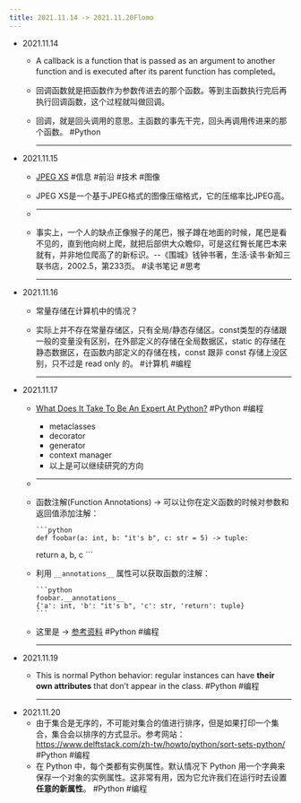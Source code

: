 ```yaml
---
title: 2021.11.14 -> 2021.11.20Flomo
---
```


- 2021.11.14
	- A callback is a function that is passed as an argument to another function and is executed after its parent function has completed。
	- 回调函数就是把函数作为参数传进去的那个函数。等到主函数执行完后再执行回调函数，这个过程就叫做回调。
	- 回调，就是回头调用的意思。主函数的事先干完，回头再调用传进来的那个函数。 #Python
	  
	  ---
- 2021.11.15
	- [JPEG XS](https://jpeg.org/jpegxs/) #信息 #前沿 #技术 #图像
	- JPEG XS是一个基于JPEG格式的图像压缩格式，它的压缩率比JPEG高。
	-
	  ---
	- 事实上，一个人的缺点正像猴子的尾巴，猴子蹲在地面的时候，尾巴是看不见的，直到他向树上爬，就把后部供大众瞻仰，可是这红臀长尾巴本来就有，并非地位爬高了的新标识。--《围城》钱钟书著，生活·读书·新知三联书店，2002.5，第233页。 #读书笔记 #思考
	  
	  ---
- 2021.11.16
	- 常量存储在计算机中的情况？
	- 实际上并不存在常量存储区，只有全局/静态存储区。const类型的存储跟一般的变量没有区别，在外部定义的存储在全局数据区，static 的存储在静态数据区，在函数内部定义的存储在栈，const 跟非 const 存储上没区别，只不过是 read only 的。 #计算机 #编程
	  
	  ---
- 2021.11.17
	- [What Does It Take To Be An Expert At Python?](https://www.youtube.com/watch?v=7lmCu8wz8ro) #Python #编程
		- metaclasses
		- decorator
		- generator
		- context manager
		- 以上是可以继续研究的方向
	-
	  ---
	- 函数注解(Function Annotations) -> 可以让你在定义函数的时候对参数和返回值添加注解：
	  
	      ```python
	      def foobar(a: int, b: "it's b", c: str = 5) -> tuple:
	    return a, b, c
	      ```
	- 利用 `__annotations__` 属性可以获取函数的注解：
	  
	      ```python
	      foobar.__annotations__
	      {'a': int, 'b': "it's b", 'c': str, 'return': tuple}
	      ```
	- 这里是 -> [参考资料](https://mozillazg.com/2016/01/python-function-argument-type-check-base-on-function-annotations.html) #Python #编程
	  
	  ---
- 2021.11.19
	- This is normal Python behavior: regular instances can have **their own attributes** that don’t appear in the class. #Python #编程
	  
	  ---
- 2021.11.20
	- 由于集合是无序的，不可能对集合的值进行排序，但是如果打印一个集合，集合会以排序的方式显示。参考网站：https://www.delftstack.com/zh-tw/howto/python/sort-sets-python/ #Python #编程
	- 在 Python 中，每个类都有实例属性。默认情况下 Python 用一个字典来保存一个对象的实例属性。这非常有用，因为它允许我们在运行时去设置**任意的新属性**。 #Python #编程